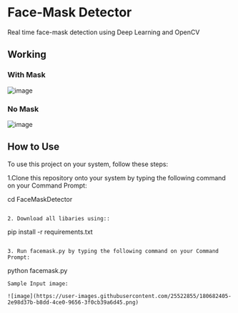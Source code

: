 # Face-Mask Detector
Real time face-mask detection using Deep Learning and OpenCV



## Working 

### With Mask

![image](mask.png)

### No Mask

![image](nomask.png)





## How to Use

To use this project on your system, follow these steps:

1.Clone this repository onto your system by typing the following command on your Command Prompt:


cd FaceMaskDetector
```

2. Download all libaries using::
```
pip install -r requirements.txt
```

3. Run facemask.py by typing the following command on your Command Prompt:
```
python facemask.py
```
Sample Input image:

![image](https://user-images.githubusercontent.com/25522855/180682405-2e98d37b-b8dd-4ce0-9656-3f0cb39a6d45.png)



